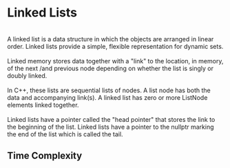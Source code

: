 # Linked Lists <br/>
<br/>
A linked list is a data structure in which the objects are arranged in linear order.  Linked lists provide a simple, flexible representation for dynamic sets. <br/>
<br/>
Linked memory stores data together with a "link" to the location, in memory, of the next /and previous node depending on whether the list is singly or doubly linked. <br/>
<br/>
In C++, these lists are sequential lists of nodes.  A list node has both the data and accompanying link(s).  A linked list has zero or more ListNode elements linked together. <br/>
<br/>
Linked lists have a pointer called the "head pointer" that stores the link to the beginning of the list.  Linked lists have a pointer to the nullptr marking the end of the list which is called the tail. <br/>

## Time Complexity  <br/>
